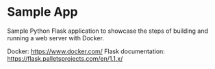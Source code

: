 # Sample App

Sample Python Flask application to showcase the steps of building and running a web server with Docker.

Docker: https://www.docker.com/ Flask documentation: https://flask.palletsprojects.com/en/1.1.x/
